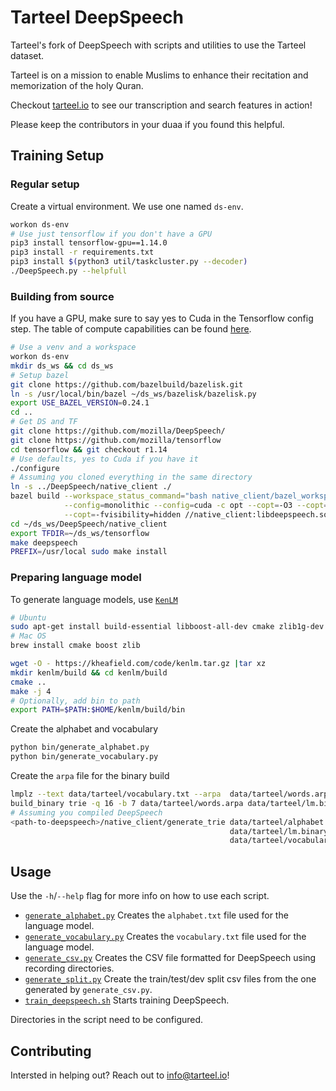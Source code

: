 # Tarteel DeepSpeech

Tarteel's fork of DeepSpeech with scripts and utilities to use the Tarteel dataset.

Tarteel is on a mission to enable Muslims to enhance their recitation and memorization of the
holy Quran.

Checkout [tarteel.io] to see our transcription and search features in action!

Please keep the contributors in your duaa if you found this helpful.

## Training Setup

### Regular setup

Create a virtual environment.
We use one named `ds-env`.

```bash
workon ds-env
# Use just tensorflow if you don't have a GPU
pip3 install tensorflow-gpu==1.14.0
pip3 install -r requirements.txt
pip3 install $(python3 util/taskcluster.py --decoder)
./DeepSpeech.py --helpfull
```

### Building from source

If you have a GPU, make sure to say yes to Cuda in the Tensorflow config step.
The table of compute capabilities can be found [here](https://developer.nvidia.com/cuda-gpus#compute).

```bash
# Use a venv and a workspace
workon ds-env
mkdir ds_ws && cd ds_ws
# Setup bazel
git clone https://github.com/bazelbuild/bazelisk.git
ln -s /usr/local/bin/bazel ~/ds_ws/bazelisk/bazelisk.py
export USE_BAZEL_VERSION=0.24.1
cd ..
# Get DS and TF
git clone https://github.com/mozilla/DeepSpeech/
git clone https://github.com/mozilla/tensorflow
cd tensorflow && git checkout r1.14
# Use defaults, yes to Cuda if you have it
./configure
# Assuming you cloned everything in the same directory
ln -s ../DeepSpeech/native_client ./
bazel build --workspace_status_command="bash native_client/bazel_workspace_status_cmd.sh" \
            --config=monolithic --config=cuda -c opt --copt=-O3 --copt="-D_GLIBCXX_USE_CXX11_ABI=0" \
            --copt=-fvisibility=hidden //native_client:libdeepspeech.so //native_client:generate_trie
cd ~/ds_ws/DeepSpeech/native_client
export TFDIR=~/ds_ws/tensorflow
make deepspeech
PREFIX=/usr/local sudo make install
```

### Preparing language model

To generate language models, use [`KenLM`]

```bash
# Ubuntu
sudo apt-get install build-essential libboost-all-dev cmake zlib1g-dev libbz2-dev liblzma-dev 
# Mac OS
brew install cmake boost zlib

wget -O - https://kheafield.com/code/kenlm.tar.gz |tar xz
mkdir kenlm/build && cd kenlm/build
cmake ..
make -j 4
# Optionally, add bin to path
export PATH=$PATH:$HOME/kenlm/build/bin
```

Create the alphabet and vocabulary

```bash
python bin/generate_alphabet.py
python bin/generate_vocabulary.py
```

Create the `arpa` file for the binary build

```bash
lmplz --text data/tarteel/vocabulary.txt --arpa  data/tarteel/words.arpa --o 4
build_binary trie -q 16 -b 7 data/tarteel/words.arpa data/tarteel/lm.binary
# Assuming you compiled DeepSpeech
<path-to-deepspeech>/native_client/generate_trie data/tarteel/alphabet.txt \
                                                 data/tarteel/lm.binary \
                                                 data/tarteel/vocabulary.txt quran.trie
```

## Usage

Use the `-h`/`--help` flag for more info on how to use each script.

* [`generate_alphabet.py`] Creates the `alphabet.txt` file used for the language model.
* [`generate_vocabulary.py`] Creates the `vocabulary.txt` file used for the language model.
* [`generate_csv.py`] Creates the CSV file formatted for DeepSpeech using recording directories.
* [`generate_split.py`] Create the train/test/dev split csv files from the one generated by `generate_csv.py`.
* [`train_deepspeech.sh`] Starts training DeepSpeech.

Directories in the script need to be configured.

## Contributing

Intersted in helping out? Reach out to [info@tarteel.io](mailto:info@tarteel.io)!

[`generate_alphabet.py`]: generate_alphabet.py
[`generate_vocabulary.py`]: generate_vocaulary.py
[`train_deepspeech.sh`]: train_deepspeech.sh
[`generate_csv.py`]: generate_csv.py
[`generate_split.py`]: generate_split.py
[`KenLM`]: https://kheafield.com/code/kenlm/
[tarteel.io]: https://www.tarteel.io

